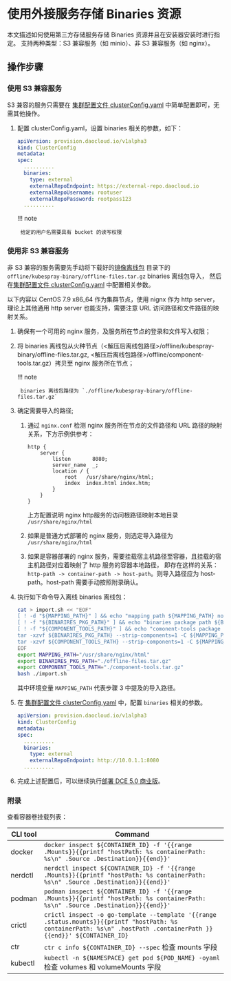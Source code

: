 # 使用外接服务存储 Binaries 资源

本文描述如何使用第三方存储服务存储 Binaries 资源并且在安装器安装时进行指定。
支持两种类型：S3 兼容服务（如 minio）、非 S3 兼容服务（如 nginx）。

## 操作步骤

### 使用 S3 兼容服务

S3 兼容的服务只需要在 [集群配置文件 clusterConfig.yaml](../cluster-config.md) 中简单配置即可，无需其他操作。

1. 配置 clusterConfig.yaml，设置 binaries 相关的参数，如下：

    ```yaml
    apiVersion: provision.daocloud.io/v1alpha3
    kind: ClusterConfig
    metadata:
    spec:
      ..........
      binaries:
        type: external
        externalRepoEndpoint: https://external-repo.daocloud.io
        externalRepoUsername: rootuser
        externalRepoPassword: rootpass123
      ..........
    ```

    !!! note

        给定的用户名需要具有 bucket 的读写权限

### 使用非 S3 兼容服务

非 S3 兼容的服务需要先手动将下载好的[镜像离线包](../start-install.md/#_1) 目录下的 `offline/kubespray-binary/offline-files.tar.gz` binaries 离线包导入，
然后在[集群配置文件 clusterConfig.yaml](../cluster-config.md) 中配置相关参数。

以下内容以 CentOS 7.9 x86_64 作为集群节点，使用 nignx 作为 http server，
理论上其他通用 http server 也能支持，需要注意 URL 访问路径和文件路径的映射关系。

1. 确保有一个可用的 nginx 服务，及服务所在节点的登录和文件写入权限；
2. 将 binaries 离线包从火种节点（<解压后离线包路径>/offline/kubespray-binary/offline-files.tar.gz, <解压后离线包路径>/offline/component-tools.tar.gz）拷贝至 nginx 服务所在节点；

    !!! note

        binaries 离线包路径为 `./offline/kubespray-binary/offline-files.tar.gz`

3. 确定需要导入的路径;

    1. 通过 `nginx.conf` 检测 nginx 服务所在节点的文件路径和 URL 路径的映射关系，下方示例供参考：

        ```http
        http {
            server {
                listen       8080;
                server_name  _;
                location / {
                    root   /usr/share/nginx/html;
                    index  index.html index.htm;
                }
            }
        }
        ```

        上方配置说明 nginx http服务的访问根路径映射本地目录 `/usr/share/nginx/html`

    2. 如果是普通方式部署的 nginx 服务，则选定导入路径为 `/usr/share/nginx/html`

    3. 如果是容器部署的 nginx 服务，需要挂载宿主机路径至容器，且挂载的宿主机路径对应着映射了 http 服务的容器本地路径，
       即存在这样的关系： `http-path -> container-path -> host-path`。则导入路径应为 host-path。host-path 需要手动按照附录确认。

4. 执行如下命令导入离线 binaries 离线包：

    ```bash
    cat > import.sh << "EOF"
    [ ! -d "${MAPPING_PATH}" ] && echo "mapping path ${MAPPING_PATH} not found" && exit 1
    [ ! -f "${BINARIRES_PKG_PATH}" ] && echo "binaries package path ${BINARIRES_PKG_PATH} not found" && exit 1
    [ ! -f "${COMPONENT_TOOLS_PATH}" ] && echo "comonent-tools package path ${COMPONENT_TOOLS_PATH} not found" && exit 1
    tar -xzvf ${BINARIRES_PKG_PATH} --strip-components=1 -C ${MAPPING_PATH}
    tar -xzvf ${COMPONENT_TOOLS_PATH} --strip-components=1 -C ${MAPPING_PATH}
    EOF
    export MAPPING_PATH="/usr/share/nginx/html"
    export BINARIRES_PKG_PATH="./offline-files.tar.gz"
    export COMPONENT_TOOLS_PATH="./component-tools.tar.gz"
    bash ./import.sh
    ```

    其中环境变量 `MAPPING_PATH` 代表步骤 3 中提及的导入路径。

5. 在 [集群配置文件 clusterConfig.yaml](../cluster-config.md) 中，配置 `binaries` 相关的参数。

    ```yaml
    apiVersion: provision.daocloud.io/v1alpha3
    kind: ClusterConfig
    metadata:
    spec:
      ..........
      binaries:
        type: external
        externalRepoEndpoint: http://10.0.1.1:8080
      ..........
    ```

6. 完成上述配置后，可以继续执行[部署 DCE 5.0 商业版](../start-install.md)。

### 附录

查看容器卷挂载列表：

| CLI tool | Command |
| --- | --- |
|docker|`docker inspect ${CONTAINER_ID} -f '{{range .Mounts}}{{printf "hostPath: %s containerPath: %s\n" .Source .Destination}}{{end}}'`|
|nerdctl|`nerdctl inspect ${CONTAINER_ID} -f '{{range .Mounts}}{{printf "hostPath: %s containerPath: %s\n" .Source .Destination}}{{end}}'`|
|podman| `podman inspect ${CONTAINER_ID} -f '{{range .Mounts}}{{printf "hostPath: %s containerPath: %s\n" .Source .Destination}}{{end}}'`|
|crictl| `crictl inspect -o go-template --template '{{range .status.mounts}}{{printf "hostPath: %s containerPath: %s\n" .hostPath .containerPath }}{{end}}' ${CONTAINER_ID}`|
|ctr| `ctr c info ${CONTAINER_ID} --spec` 检查 mounts 字段 |
|kubectl|`kubectl -n ${NAMESPACE} get pod ${POD_NAME} -oyaml` 检查 volumes 和 volumeMounts 字段 |

